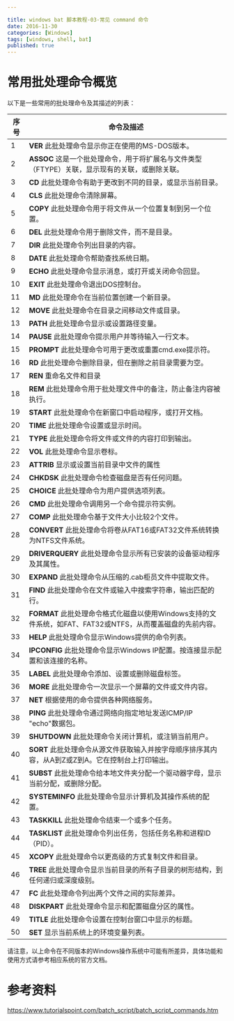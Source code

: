 ```yaml
---

title: windows bat 脚本教程-03-常见 command 命令 
date: 2016-11-30
categories: [Windows]
tags: [windows, shell, bat]
published: true
---
```



# 常用批处理命令概览

以下是一些常用的批处理命令及其描述的列表：

| 序号 | 命令及描述 |
|------|------------|
| 1    | **VER** 此批处理命令显示你正在使用的MS-DOS版本。 |
| 2    | **ASSOC** 这是一个批处理命令，用于将扩展名与文件类型（FTYPE）关联，显示现有的关联，或删除关联。 |
| 3    | **CD** 此批处理命令有助于更改到不同的目录，或显示当前目录。 |
| 4    | **CLS** 此批处理命令清除屏幕。 |
| 5    | **COPY** 此批处理命令用于将文件从一个位置复制到另一个位置。 |
| 6    | **DEL** 此批处理命令用于删除文件，而不是目录。 |
| 7    | **DIR** 此批处理命令列出目录的内容。 |
| 8    | **DATE** 此批处理命令帮助查找系统日期。 |
| 9    | **ECHO** 此批处理命令显示消息，或打开或关闭命令回显。 |
| 10   | **EXIT** 此批处理命令退出DOS控制台。 |
| 11   | **MD** 此批处理命令在当前位置创建一个新目录。 |
| 12   | **MOVE** 此批处理命令在目录之间移动文件或目录。 |
| 13   | **PATH** 此批处理命令显示或设置路径变量。 |
| 14   | **PAUSE** 此批处理命令提示用户并等待输入一行文本。 |
| 15   | **PROMPT** 此批处理命令可用于更改或重置cmd.exe提示符。 |
| 16   | **RD** 此批处理命令删除目录，但在删除之前目录需要为空。 |
| 17   | **REN** 重命名文件和目录 |
| 18   | **REM** 此批处理命令用于批处理文件中的备注，防止备注内容被执行。 |
| 19   | **START** 此批处理命令在新窗口中启动程序，或打开文档。 |
| 20   | **TIME** 此批处理命令设置或显示时间。 |
| 21   | **TYPE** 此批处理命令将文件或文件的内容打印到输出。 |
| 22   | **VOL** 此批处理命令显示卷标。 |
| 23   | **ATTRIB** 显示或设置当前目录中文件的属性 |
| 24   | **CHKDSK** 此批处理命令检查磁盘是否有任何问题。 |
| 25   | **CHOICE** 此批处理命令为用户提供选项列表。 |
| 26   | **CMD** 此批处理命令调用另一个命令提示符实例。 |
| 27   | **COMP** 此批处理命令基于文件大小比较2个文件。 |
| 28   | **CONVERT** 此批处理命令将卷从FAT16或FAT32文件系统转换为NTFS文件系统。 |
| 29   | **DRIVERQUERY** 此批处理命令显示所有已安装的设备驱动程序及其属性。 |
| 30   | **EXPAND** 此批处理命令从压缩的.cab柜员文件中提取文件。 |
| 31   | **FIND** 此批处理命令在文件或输入中搜索字符串，输出匹配的行。 |
| 32   | **FORMAT** 此批处理命令格式化磁盘以使用Windows支持的文件系统，如FAT、FAT32或NTFS，从而覆盖磁盘的先前内容。 |
| 33   | **HELP** 此批处理命令显示Windows提供的命令列表。 |
| 34   | **IPCONFIG** 此批处理命令显示Windows IP配置。按连接显示配置和该连接的名称。 |
| 35   | **LABEL** 此批处理命令添加、设置或删除磁盘标签。 |
| 36   | **MORE** 此批处理命令一次显示一个屏幕的文件或文件内容。 |
| 37   | **NET** 根据使用的命令提供各种网络服务。 |
| 38   | **PING** 此批处理命令通过网络向指定地址发送ICMP/IP "echo"数据包。 |
| 39   | **SHUTDOWN** 此批处理命令关闭计算机，或注销当前用户。 |
| 40   | **SORT** 此批处理命令从源文件获取输入并按字母顺序排序其内容，从A到Z或Z到A。它在控制台上打印输出。 |
| 41   | **SUBST** 此批处理命令给本地文件夹分配一个驱动器字母，显示当前分配，或删除分配。 |
| 42   | **SYSTEMINFO** 此批处理命令显示计算机及其操作系统的配置。 |
| 43   | **TASKKILL** 此批处理命令结束一个或多个任务。 |
| 44   | **TASKLIST** 此批处理命令列出任务，包括任务名称和进程ID（PID）。 |
| 45   | **XCOPY** 此批处理命令以更高级的方式复制文件和目录。 |
| 46   | **TREE** 此批处理命令显示当前目录的所有子目录的树形结构，到任何递归或深度级别。 |
| 47   | **FC** 此批处理命令列出两个文件之间的实际差异。 |
| 48   | **DISKPART** 此批处理命令显示和配置磁盘分区的属性。 |
| 49   | **TITLE** 此批处理命令设置在控制台窗口中显示的标题。 |
| 50   | **SET** 显示当前系统上的环境变量列表。 |

请注意，以上命令在不同版本的Windows操作系统中可能有所差异，具体功能和使用方式请参考相应系统的官方文档。

# 参考资料

https://www.tutorialspoint.com/batch_script/batch_script_commands.htm

